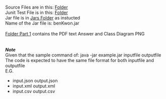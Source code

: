 Source Files are in this: [Folder](ben_kwon/src/main/java/com/individual)
<br>
Junit Test File is in this: [Folder](ben_kwon/src/test/java/com/individual)
<br>
Jar file is in [Jars Folder](Jars) as instucted\
Name of the Jar file is: benKwon.jar
<br>
<br>
[Folder Part 1](/Part_1) contains the PDF text Answer and Class Diagram PNG
<br>
<br>
<br>
***Note***\
Given that the sample command of: java -jar example.jar inputfile outputfile\
The code is expected to have the same file format for both inputfile and outputfile\
E.G.
* input.json output.json
* input.xml output.xml
* input.csv output.csv
